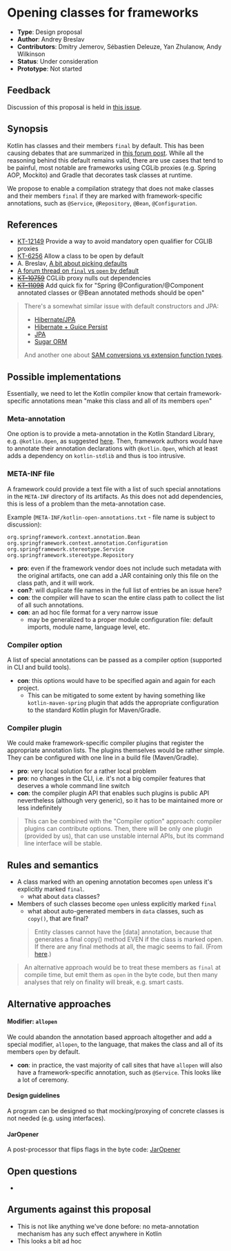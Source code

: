# Opening classes for frameworks

* **Type**: Design proposal
* **Author**: Andrey Breslav
* **Contributors**: Dmitry Jemerov, Sébastien Deleuze, Yan Zhulanow, Andy Wilkinson 
* **Status**: Under consideration
* **Prototype**: Not started

## Feedback

Discussion of this proposal is held in [this issue](TODO).

## Synopsis

Kotlin has classes and their members `final` by default. This has been causing debates that are summarized in [this forum post](https://discuss.kotlinlang.org/t/a-bit-about-picking-defaults/1418). While all the reasoning behind this default remains valid, there are use cases that tend to be painful, most notable are frameworks using CGLib proxies (e.g. Spring AOP, Mockito) and Gradle that decorates task classes at runtime.

We propose to enable a compilation strategy that does not make classes and their members `final` if they are marked with framework-specific annotations, such as `@Service`, `@Repository`, `@Bean`,  `@Configuration`. 

## References

- [KT-12149](https://youtrack.jetbrains.com/issue/KT-12149) Provide a way to avoid mandatory open qualifier for CGLIB proxies
- [KT-6256](https://youtrack.jetbrains.com/issue/KT-6256) Allow a class to be open by default
- A. Breslav, [A bit about picking defaults](https://discuss.kotlinlang.org/t/a-bit-about-picking-defaults/1418)
- [A forum thread on `final` vs `open` by default](https://discuss.kotlinlang.org/t/classes-final-by-default/166)
- [~~KT-10759~~](https://youtrack.jetbrains.com/issue/KT-10759) CGLiib proxy nulls out dependencies 
- [~~KT-11098~~](https://youtrack.jetbrains.com/issue/KT-11098) Add quick fix for "Spring @Configuration/@Component annotated classes or @Bean annotated methods should be open"

> There's a somewhat similar issue with default constructors and JPA: 
>- [Hibernate/JPA](http://stackoverflow.com/questions/32038177/kotlin-with-jpa-default-constructor-hell)
>- [Hibernate + Guice Persist](https://discuss.kotlinlang.org/t/jpa-guice-gotchas/425)  
>- [JPA](https://discuss.kotlinlang.org/t/feature-request-a-modifier-annotation-for-data-classes-to-provide-a-non-arg-constructor-on-jvm/1549/4)
>- [Sugar ORM](https://discuss.kotlinlang.org/t/using-sugar-orm-with-kotlin/439/4)
>
> And another one about [SAM conversions vs extension function types](https://youtrack.jetbrains.com/issue/KT-12848).

## Possible implementations

Essentially, we need to let the Kotlin compiler know that certain framework-specific annotations mean "make this class and all of its members `open`" 

### Meta-annotation

One option is to provide a meta-annotation in the Kotlin Standard Library, e.g. `@kotlin.Open`, as suggested [here](https://youtrack.jetbrains.com/issue/KT-12149#comment=27-1422592). Then, framework authors would have to annotate their annotation declarations with `@kotlin.Open`, which at least adds a dependency on `kotlin-stdlib` and thus is too intrusive.

### META-INF file

A framework could provide a text file with a list of such special annotations in the `META-INF` directory of its artifacts. As this does not add dependencies, this is less of a problem than the meta-annotation case.

Example (`META-INF/kotlin-open-annotations.txt` - file name is subject to discussion):

```
org.springframework.context.annotation.Bean
org.springframework.context.annotation.Configuration
org.springframework.stereotype.Service
org.springframework.stereotype.Repository
```

- **pro**: even if the framework vendor does not include such metadata with the original artifacts, one can add a JAR containing only this file on the class path, and it will work.
- **con?**: will duplicate file names in the full list of entries be an issue here?
- **con**: the compiler will have to scan the entire class path to collect the list of all such annotations.
- **con**: an ad hoc file format for a very narrow issue
  - may be generalized to a proper module configuration file: default imports, module name, language level, etc.
 
### Compiler option
 
A list of special annotations can be passed as a compiler option (supported in CLI and build tools).
 
- **con**: this options would have to be specified again and again for each project. 
  - This can be mitigated to some extent by having something like `kotlin-maven-spring` plugin that adds the appropriate configuration to the standard Kotlin plugin for Maven/Gradle. 

### Compiler plugin

We could make framework-specific compiler plugins that register the appropriate annotation lists. The plugins themselves would be rather simple. They can be configured with one line in a build file (Maven/Gradle).
  
- **pro**: very local solution for a rather local problem
- **pro**: no changes in the CLI, i.e. it's not a big compiler features that deserves a whole command line switch
- **con**: the compiler plugin API that enables such plugins is public API nevertheless (although very generic), so it has to be maintained more or less indefinitely
 
> This can be combined with the "Compiler option" approach: compiler plugins can contribute options. Then, there will be only one plugin (provided by us), that can use unstable internal APIs, but its command line interface will be stable. 
  
## Rules and semantics

- A class marked with an opening annotation becomes `open` unless it's explicitly marked `final`.
  - what about `data` classes? 
- Members of such classes become `open` unless explicitly marked `final`
  - what about auto-generated members in `data` classes, such as `copy()`, that are final?
  > Entity classes cannot have the [data] annotation, because that generates a final copy() method EVEN if the class is marked open. If there are any final methods at all, the magic seems to fail. (From [here](https://discuss.kotlinlang.org/t/jpa-guice-gotchas/425).)


> An alternative approach would be to treat these members as `final` at compile time, but emit them as `open` in the byte code, but then many analyses that rely on finality will break, e.g. smart casts.  

## Alternative approaches

#### Modifier: `allopen`

We could abandon the annotation based approach altogether and add a special modifier, `allopen`, to the language, that makes the class and all of its members `open` by default. 
 
- **con**: in practice, the vast majority of call sites that have `allopen` will also have a framework-specific annotation, such as `@Service`. This looks like a lot of ceremony.  

#### Design guidelines

A program can be designed so that mocking/proxying of concrete classes is not needed (e.g. using interfaces).

#### JarOpener

A post-processor that flips flags in the byte code: [JarOpener](https://discuss.kotlinlang.org/t/classes-final-by-default/166/39)

## Open questions

-

## Arguments against this proposal

- This is not like anything we've done before: no meta-annotation mechanism has any such effect anywhere in Kotlin
- This looks a bit ad hoc
